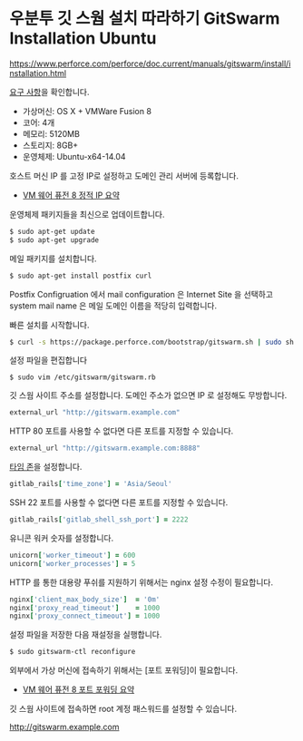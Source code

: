 # 우분투 깃 스웜 설치 따라하기 GitSwarm Installation Ubuntu

<https://www.perforce.com/perforce/doc.current/manuals/gitswarm/install/installation.html>

[요구 사항](gitswarm_requirements_digest.md)을 확인합니다.

* 가상머신: OS X + VMWare Fusion 8
* 코어: 4개
* 메모리: 5120MB
* 스토리지: 8GB+
* 운영체제: Ubuntu-x64-14.04

호스트 머신 IP 를 고정 IP로 설정하고 도메인 관리 서버에 등록합니다.

* [VM 웨어 퓨전 8 정적 IP 요약](vmware_fusion_8_static_ip_digest.md)

운영체제 패키지들을 최신으로 업데이트합니다.

```bash
$ sudo apt-get update
$ sudo apt-get upgrade
```

메일 패키지를 설치합니다.

```bash
$ sudo apt-get install postfix curl
```

Postfix Configruation 에서 mail configuration 은 Internet Site 을 선택하고 system mail name 은 메일 도메인 이름을 적당히 입력합니다.

빠른 설치를 시작합니다.

```bash
$ curl -s https://package.perforce.com/bootstrap/gitswarm.sh | sudo sh -
```

설정 파일을 편집합니다

```
$ sudo vim /etc/gitswarm/gitswarm.rb
```

깃 스웜 사이트 주소를 설정합니다. 도메인 주소가 없으면 IP 로 설정해도 무방합니다.

```ruby
external_url "http://gitswarm.example.com"
```

HTTP 80 포트를 사용할 수 없다면 다른 포트를 지정할 수 있습니다.

```ruby
external_url "http://gitswarm.example.com:8888"
```

[타임 존](https://en.wikipedia.org/wiki/List_of_tz_database_time_zones)을 설정합니다. 

```ruby
gitlab_rails['time_zone'] = 'Asia/Seoul'
```

SSH 22 포트를 사용할 수 없다면 다른 포트를 지정할 수 있습니다.

```ruby
gitlab_rails['gitlab_shell_ssh_port'] = 2222
```

유니콘 워커 숫자를 설정합니다.

```ruby
unicorn['worker_timeout'] = 600
unicorn['worker_processes'] = 5
```

HTTP 를 통한 대용량 푸쉬를 지원하기 위해서는 nginx 설정 수정이 필요합니다.

```ruby
nginx['client_max_body_size']  = '0m'
nginx['proxy_read_timeout']    = 1000
nginx['proxy_connect_timeout'] = 1000
```

설정 파일을 저장한 다음 재설정을 실행합니다.

```bash
$ sudo gitswarm-ctl reconfigure
```

외부에서 가상 머신에 접속하기 위해서는 [포트 포워딩]이 필요합니다.

* [VM 웨어 퓨전 8 포트 포워딩 요약](vmware_fusion_8_port_forwarding_digest.md)

깃 스웜 사이트에 접속하면 root 계정 패스워드를 설정할 수 있습니다.

<http://gitswarm.example.com>
